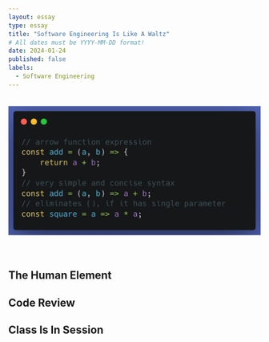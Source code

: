 ```yaml
---
layout: essay
type: essay
title: "Software Engineering Is Like A Waltz"
# All dates must be YYYY-MM-DD format!
date: 2024-01-24
published: false
labels:
  - Software Engineering
---
```


<center> <img style="padding: 20px 0 35px 0" width="700px" class="" src="../img/js-essay/arrowFunc.png"> </center>

## The Human Element

## Code Review

## Class Is In Session
